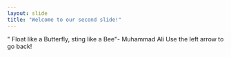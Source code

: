 ```yaml
---
layout: slide
title: "Welcome to our second slide!"
---
```

" Float like a Butterfly, sting like a Bee"- Muhammad Ali
Use the left arrow to go back!
